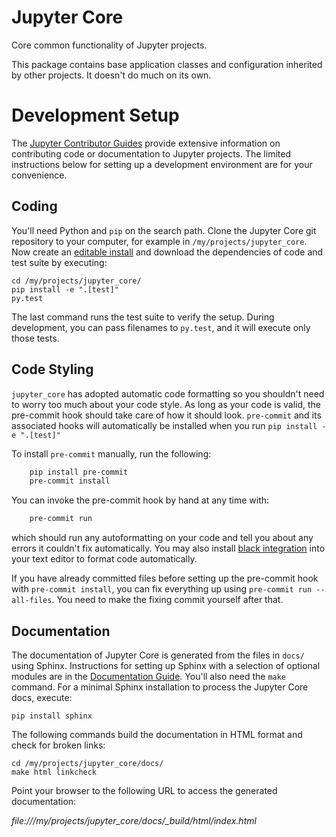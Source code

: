 # Jupyter Core

Core common functionality of Jupyter projects.

This package contains base application classes and configuration inherited by other projects.
It doesn't do much on its own.

# Development Setup

The [Jupyter Contributor Guides](https://docs.jupyter.org/en/latest/contributing/content-contributor.html) provide extensive information on contributing code or documentation to Jupyter projects. The limited instructions below for setting up a development environment are for your convenience.

## Coding

You'll need Python and `pip` on the search path. Clone the Jupyter Core git repository to your computer, for example in `/my/projects/jupyter_core`.
Now create an [editable install](https://pip.pypa.io/en/stable/reference/pip_install/#editable-installs)
and download the dependencies of code and test suite by executing:

    cd /my/projects/jupyter_core/
    pip install -e ".[test]"
    py.test

The last command runs the test suite to verify the setup. During development, you can pass filenames to `py.test`, and it will execute only those tests.

## Code Styling

`jupyter_core` has adopted automatic code formatting so you shouldn't
need to worry too much about your code style.
As long as your code is valid,
the pre-commit hook should take care of how it should look.
`pre-commit` and its associated hooks will automatically be installed when
you run `pip install -e ".[test]"`

To install `pre-commit` manually, run the following:

```bash
    pip install pre-commit
    pre-commit install
```

You can invoke the pre-commit hook by hand at any time with:

```bash
    pre-commit run
```

which should run any autoformatting on your code
and tell you about any errors it couldn't fix automatically.
You may also install [black integration](https://github.com/psf/black#editor-integration)
into your text editor to format code automatically.

If you have already committed files before setting up the pre-commit
hook with `pre-commit install`, you can fix everything up using
`pre-commit run --all-files`. You need to make the fixing commit
yourself after that.

## Documentation

The documentation of Jupyter Core is generated from the files in `docs/` using Sphinx. Instructions for setting up Sphinx with a selection of optional modules are in the [Documentation Guide](http://jupyter.readthedocs.io/en/latest/contrib_docs/index.html). You'll also need the `make` command.
For a minimal Sphinx installation to process the Jupyter Core docs, execute:

    pip install sphinx

The following commands build the documentation in HTML format and check for broken links:

    cd /my/projects/jupyter_core/docs/
    make html linkcheck

Point your browser to the following URL to access the generated documentation:

_file:///my/projects/jupyter_core/docs/\_build/html/index.html_
